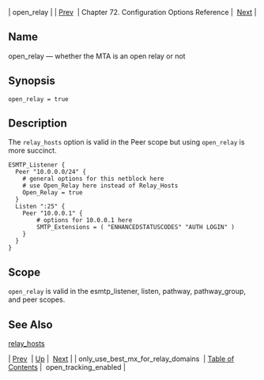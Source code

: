 | open_relay |
| [Prev](conf.ref.only_use_best_mx_for_relay_domains)  | Chapter 72. Configuration Options Reference |  [Next](config.open_tracking_enabled) |

<a name="conf.ref.open_relay"></a>
## Name

open_relay — whether the MTA is an open relay or not

## Synopsis

`open_relay = true`

<a name="idp25674064"></a>
## Description

The `relay_hosts` option is valid in the Peer scope but using `open_relay` is more succinct.

```
ESMTP_Listener {
  Peer "10.0.0.0/24" {
    # general options for this netblock here
    # use Open_Relay here instead of Relay_Hosts
    Open_Relay = true
  }
  Listen ":25" {
    Peer "10.0.0.1" {
        # options for 10.0.0.1 here
        SMTP_Extensions = ( "ENHANCEDSTATUSCODES" "AUTH LOGIN" )
    }
  }
}
```
<a name="idp25677536"></a>
## Scope

`open_relay` is valid in the esmtp_listener, listen, pathway, pathway_group, and peer scopes.

<a name="idp25679856"></a>
## See Also

[relay_hosts](conf.ref.relay_hosts "relay_hosts")

| [Prev](conf.ref.only_use_best_mx_for_relay_domains)  | [Up](config.options.ref) |  [Next](config.open_tracking_enabled) |
| only_use_best_mx_for_relay_domains  | [Table of Contents](index) |  open_tracking_enabled |

